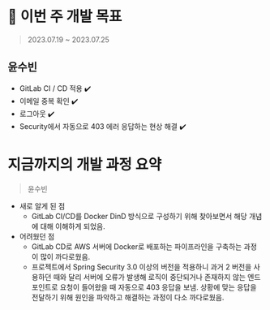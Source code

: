 # 🚀 이번 주 개발 목표

> 2023.07.19 ~ 2023.07.25

## 윤수빈

- GitLab CI / CD 적용 ✔️
- 이메일 중복 확인 ✔️
- 로그아웃 ✔️
- Security에서 자동으로 403 에러 응답하는 현상 해결 ✔️

# 지금까지의 개발 과정 요약

> 윤수빈

- 새로 알게 된 점
  - GitLab CI/CD를 Docker DinD 방식으로 구성하기 위해 찾아보면서 해당 개념에 대해 이해하게 되었음.
- 어려웠던 점
  - GitLab CD로 AWS 서버에 Docker로 배포하는 파이프라인을 구축하는 과정이 많이 까다로웠음.
  - 프로젝트에서 Spring Security 3.0 이상의 버전을 적용하니 과거 2 버전을 사용하던 때와 달리
    서버에 오류가 발생해 로직이 중단되거나 존재하지 않는 엔드포인트로 요청이 들어왔을 때 자동으로 403 응답을 보냄.
    상황에 맞는 응답을 전달하기 위해 원인을 파악하고 해결하는 과정이 다소 까다로웠음.